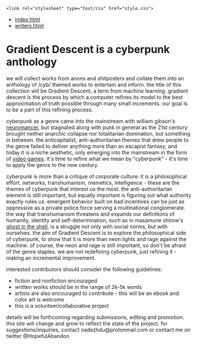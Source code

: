<html>
<head>
	
	<link rel="stylesheet" type="text/css" href="style.css">
</head>

<body>
  <ul class="navbar">
  	<li><a href="index.md">index.html</a></li>
  	<li><a href="writers.md">writers.html</a></li>
  </ul>

  <h1><span class="grad-desc">Gradient Descent</span> is a cyberpunk anthology</h1>
  <p>we will collect works from anons and shitposters and collate them into an anthology of /cyb/ themed works to entertain and inform. the title of this collection will be <span class="grad-desc">Gradient Descent</span>, a term from machine learning. gradient descent is the process by which a computer refines its model to the best approximation of truth possible through many small increments. our goal is to be a part of this refining process.</p>
  <p>cyberpunk as a genre came into the mainstream with william gibson's <a href="http://www.conceptualfiction.com/neuromancer.html">neuromancer</a>, but stagnated along with punk in general as the 21st century brought neither anarchic collapse nor totalitarian domination, but something in between. the anticapitalist, anti-authoritarian themes that drew people to the genre failed to deliver anything more than an escapist fantasy, and today it is a niche aesthetic, only emerging into the mainstream in the form of <a href="https://www.cyberpunk.net/us/en/">video games</a>. it's time to refine what we mean by "cyberpunk" - it's time to apply the genre to the new century.</p>
  <p>cyberpunk is more than a critique of corporate culture: it is a philosophical effort. networks, transhumanism, memetics, intelligence - these are the themes of cyberpunk that interest us the most. the anti-authoritarian element is still important, but equally important is figuring out what authority exactly rules us. emergent behavior built on bad incentives can be just as oppressive as a private police force serving a multinational conglomerate. the way that transhumanism threatens and expands our definitions of humanity, identity and self-determination, such as in masamune shirow's <a href="https://kodanshacomics.com/series/ghost-in-the-shell/">ghost in the shell</a>, is a struggle not only with social norms, but with ourselves. the aim of <span class="grad-desc">Gradient Descent</span> is to explore the philosophical side of cyberpunk, to show that it is more than neon lights and rage against the machine. of course, the neon and rage is still important, so don't be afraid of the genre staples. we are not redefining cyberpunk, just refining it - making an incremental improvement.</p>
  <p>interested contributors should consider the following guidelines:</p>
  <ul>
  	<li>fiction and nonfiction encouraged</li>
  	<li>written works should be in the range of 2k-5k words</li>
  	<li>artists are also encouraged to contribute - this will be an ebook and color art is welcome</li>
  	<li>this is a volunteer/collaborative project</li>
  </ul>
  <p>details will be forthcoming regarding submissions, editing and promotion. this site will change and grow to reflect the state of the project. for suggestions/inquiries, contact nadezhdu@protonmail.com or contact me on twitter @HopefulAbandon</p>
</body>
</html>